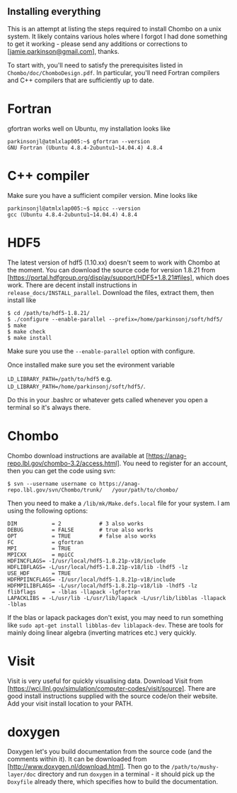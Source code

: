 ## Installing everything
This is an attempt at listing the steps required to install Chombo on a unix system. It likely contains various holes where I forgot I had done something to get it working - please send any additions or corrections to [jamie.parkinson@gmail.com], thanks.

To start with, you'll need to satisfy the prerequisites listed in `Chombo/doc/ChomboDesign.pdf`. In particular, you'll need Fortran compilers and C++ compilers that are sufficiently up to date.

# Fortran
gfortran works well on Ubuntu, my installation looks like

```console
parkinsonjl@atmlxlap005:~$ gfortran --version
GNU Fortran (Ubuntu 4.8.4-2ubuntu1~14.04.4) 4.8.4
```

# C++ compiler
Make sure you have a sufficient compiler version. Mine looks like

```console
parkinsonjl@atmlxlap005:~$ mpicc --version
gcc (Ubuntu 4.8.4-2ubuntu1~14.04.4) 4.8.4
```

# HDF5
The latest version of hdf5 (1.10.xx) doesn't seem to work with Chombo at the moment. You can download the source code for version 1.8.21 from [https://portal.hdfgroup.org/display/support/HDF5+1.8.21#files], which does work. There are decent install instructions in `release_docs/INSTALL_parallel`. Download the files, extract them, then install like

```console
$ cd /path/to/hdf5-1.8.21/
$ ./configure --enable-parallel --prefix=/home/parkinsonj/soft/hdf5/
$ make
$ make check
$ make install
```

Make sure you use the `--enable-parallel` option with configure. 

Once installed make sure you set the evironment variable

`LD_LIBRARY_PATH=/path/to/hdf5` e.g. `LD_LIBRARY_PATH=/home/parkinsonj/soft/hdf5/`.

Do this in your .bashrc or whatever gets called whenever you open a terminal so it's always there.

# Chombo
Chombo download instructions are available at [https://anag-repo.lbl.gov/chombo-3.2/access.html]. You need to register for an account, then you can get the code using svn:

```console
$ svn --username username co https://anag-repo.lbl.gov/svn/Chombo/trunk/   /your/path/to/chombo/
```

Then you need to make a `/lib/mk/Make.defs.local` file for your system. I am using the following options:
```console
DIM           = 2            # 3 also works
DEBUG         = FALSE        # true also works
OPT           = TRUE         # false also works
FC            = gfortran
MPI           = TRUE
MPICXX        = mpiCC
HDFINCFLAGS= -I/usr/local/hdf5-1.8.21p-v18/include
HDFLIBFLAGS= -L/usr/local/hdf5-1.8.21p-v18/lib -lhdf5 -lz 
USE_HDF       = TRUE
HDFMPIINCFLAGS= -I/usr/local/hdf5-1.8.21p-v18/include
HDFMPILIBFLAGS= -L/usr/local/hdf5-1.8.21p-v18/lib -lhdf5 -lz 
flibflags     = -lblas -llapack -lgfortran 
LAPACKLIBS = -L/usr/lib -L/usr/lib/lapack -L/usr/lib/libblas -llapack  -lblas
```

If the blas or lapack packages don't exist, you may need to run something like `sudo apt-get install libblas-dev liblapack-dev`. These are tools for mainly doing linear algebra (inverting matrices etc.) very quickly.

# Visit
Visit is very useful for quickly visualising data. Download Visit from [https://wci.llnl.gov/simulation/computer-codes/visit/source]. There are good install instructions supplied with the source code/on their website. Add your visit install location to your PATH.


# doxygen
Doxygen let's you build documentation from the source code (and the comments within it). It can be downloaded from [http://www.doxygen.nl/download.html]. Then go to the `/path/to/mushy-layer/doc` directory and run `doxygen` in a terminal - it should pick up the `Doxyfile` already there, which specifies how to build the documentation.

